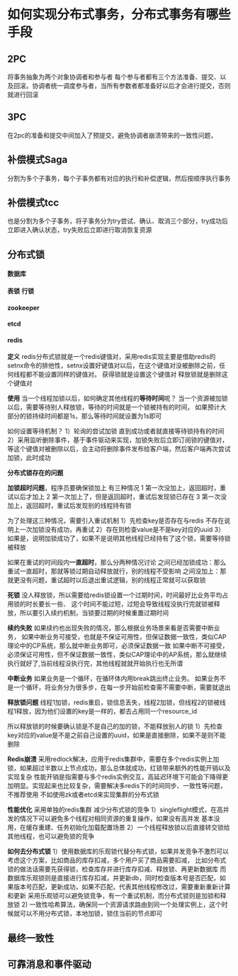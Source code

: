 # 如何实现分布式事务，分布式事务有哪些手段

## 2PC
将事务抽象为两个对象协调者和参与者 每个参与者都有三个方法准备、提交、以及回滚。协调者统一调度参与者，当所有参数者都准备好以后才会进行提交，否则就进行回滚
## 3PC 
在2pc的准备和提交中间加入了预提交，避免协调者崩溃带来的一致性问题，
## 补偿模式Saga 
分割为多个子事务，每个子事务都有对应的执行和补偿逻辑，然后按顺序执行事务
## 补偿模式tcc 
也是分割为多个子事务，将子事务分为try尝试、确认、取消三个部分，try成功后立即进入确认状态，try失败后立即进行取消恢复资源
## 分布式锁
#### 数据库
**表锁**
**行锁**
#### zookeeper
#### etcd
#### redis
**定义**
redis分布式锁就是一个redis键值对，采用redis实现主要是借助redis的setnx命令的排他性，setnx设置好键值对以后，在这个键值对没被删除之前，任何线程都不能设置同样的键值对。
获得锁就是设置这个键值对
释放锁就是删除这个键值对

**使用**
当一个线程加锁以后，如何确定其他线程的**等待时间**呢？
当一个资源被加锁以后，需要等待别人释放锁，等待的时间就是一个锁被持有的时间，
如果预计大部分的锁持续时间都是1s，那么等待时间就设置为1s即可

如何设置等待机制？
1）轮询的尝试加锁 直到成功或者就直接等待锁持有的时间
2）采用监听删除事件，基于事件驱动来实现，加锁失败后立即订阅锁的键值对，等这个键值对被删除以后，会主动将删除事件发布给客户端，然后客户端再次尝试加锁，此时成功

**分布式锁存在的问题**

**加锁超时问题**，程序员要确保锁加上
有三种情况
1 第一次没加上，返回超时，重试以后才加上
2 第一次加上了，但是返回超时，重试后发现锁已存在
3 第一次没加上，返回超时，重试后发现别的线程持有锁

为了处理这三种情况，需要引入重试机制
1）先检查key是否存在与redis 不存在说明上一次加锁没有成功，再重试
2）存在则检查value是不是key对应的uuid
3）如果是，说明加锁成功了，如果不是说明其他线程已经持有了这个锁，需要等待锁被释放


如果在重试的时间段内**一直超时**，那么分两种情况讨论
之间已经加锁成功：那么重试一直超时，那就等锁过期自动释放就行，别的线程不受影响
之间没加上：那就更没有问题，重试超时以后退出重试逻辑，别的线程正常就可以获取锁

**死锁**
没人释放锁，所以需要给redis锁设置一个过期时间，时间最好比业务平均占用锁的时长要长一些、
这个时间不能过短，过短会导致线程没执行完就锁被释放，所以要引入续约机制，当锁要过期的时候重置过期时间

**续约失败**
如果续约也出现失败的情况，那么根据业务场景来看是否需要中断业务，
如果中断业务可接受，也就是不保证可用性，但保证数据一致性，类似CAP理论中的CP系统，那么就中断业务即可，必须保证数据一致
如果中断不可接受，必须保证可用性，但不保证数据一致性，类似CAP理论中的AP系统，那么就继续执行就好了,当前线程没执行完，其他线程就就开始执行也无所谓

**中断业务**
如果业务是一个循环，在循环体内用break跳出终止业务。
如果业务不是一个循环，将业务分为很多步，在每一步开始前检查需不需要中断，需要就退出

**释放锁问题**
线程1加锁，redis重启，锁信息丢失，线程2加锁，但线程2的锁被线程1释放，因为他们设置的key是一样的，都去占用同一个resource_id

所以释放锁的时候要确认锁是不是自己的加的锁，不能释放别人的锁
1）先检查key对应的value是不是之前自己设置的uuid，如果是直接删除，如果不是则不能删除

**Redis崩溃**
采用redlock解决，应用于redis集群中，需要在多个redis实例上加锁，如果超过半数以上节点成功，那么总体就成功，红锁带来额外的性能开销以及实现复杂
性能开销是指需要与多个redis实例交互，高延迟环境下可能会下降得更加明显。实现起来也比较复杂，需要解决多redis下的时间同步、一致性等问题，不推荐使用
不如使用zk或者etcd来实现集群的分布式锁

**性能优化**
采用单独的redis集群
减少分布式锁的竞争 
1）singleflight模式，在高并发的情况下可以避免多个线程对相同资源的重复操作，如果没有高并发 基本没用，在缓存重建、任务初始化加载配置场景
2）一个线程释放锁以后直接转交锁给其他线程，也可以避免锁的竞争

**如何去分布式锁**
1）使用数据库的乐观锁代替分布式锁，如果并发竞争不激烈可以考虑这个方案，比如商品的库存扣减，多个用户买了商品需要扣减，
   比如分布式锁的做法话需要先获得锁，检查库存并进行库存扣减、释放锁、再更新数据库
   而数据库乐观锁则是直接进行库存扣减，并更新db，同时检查版本号是否匹配，如果版本号匹配，更新成功，如果不匹配，代表其他线程修改过，需要重新重新计算和更新
   采用乐观锁可以避免锁竞争，有一个重试机制，而分布式锁则是加锁和释放锁
2) 一致性哈希算法，确保同一个资源请求路由到同一个处理实例上，这个时候就可以不用分布式锁，本地加锁，锁住当前的节点即可
## 最终一致性
## 可靠消息和事件驱动